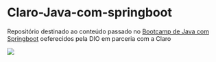 # Claro-Java-com-springboot
Repositório destinado ao conteúdo passado no [Bootcamp de Java com Springboot](https://web.dio.me/track/coding-the-future-claro-java-spring-boot) oeferecidos pela DIO em parceria com a Claro

<img align="center" src="https://hermes.dio.me/tracks/c90e7979-b807-4941-895a-8d85564b142e.png">
